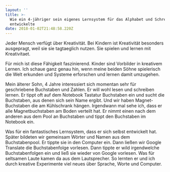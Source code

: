 ```yaml
---
layout: ''
title: >-
  Wie ein 4-jähriger sein eigenes Lernsystem für das Alphabet und Schreiben
  entwickelte
date: 2018-01-02T21:48:58.220Z
---
```

Jeder Mensch verfügt über Kreativität. Bei Kindern ist Kreativität besonders ausgepragt, weil sie sie tagtaeglich nutzen. Sie spielen und lernen mit Kreativitaet.

Für mich ist diese Fähigkeit faszinierend. Kinder sind Vorbilder in kreativem Lernen. Ich schaue ganz genau hin, wenn meine beiden Söhne spielerisch die Welt erkunden und Systeme erforschen und lernen damit umzugehen.

Mein älterer Sohn, 4 Jahre interessiert sich momentan sehr für geschriebene Buchstaben und Zahlen. Er will wohl lesen und schreiben lernen. Er tippt oft auf dem Notebook Tastatur Buchstaben ein und sucht die Buchstaben, aus denen sich sein Name ergibt. Und wir haben Magnet-Buchstaben die am Kühlschrank hängen. Irgendwann mal sehe ich, dass er alle Magnetbuchstaben am Boden verteilt hat. Er nimmt einen nach dem anderen aus dem Pool an Buchstaben und tippt den Buchstaben im Notebook ein.

Was für ein fantastisches Lernsystem, dass er sich selbst entwickelt hat. Später bildeten wir gemeinsam Wörter und Namen aus dem Buchstabenpool. Er tippte sie in den Computer ein. Dann ließen wir Google Translate die Buchstabenfolge vorlesen. Dann tippte er wild irgendwelche Buchstabenfolgen ein und ließ sie wieder von Google vorlesen. Was für seltsamen Laute kamen da aus dem Lautsprecher. So lernten er und ich durch kreative Experimente viel neues über Sprache, Worte und Computer.
